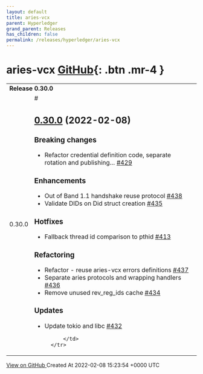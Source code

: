 ```yaml
---
layout: default
title: aries-vcx
parent: Hyperledger
grand_parent: Releases
has_children: false
permalink: /releases/hyperledger/aries-vcx
---
```


# aries-vcx <span class="fs-3 right-align">[GitHub](https://github.com/hyperledger/aries-vcx){: .btn .mr-4 }</span>


<div>
    <table>
        <tr>
            <td colspan="2">
                <b>
                    Release 0.30.0
                </b>
            </td>
        </tr>
        <tr>
            <td>
                <span class="chip">
                    0.30.0
                </span>
            </td>
            <td>
                #

## [0.30.0](https://github.com/hyperledger/aries-vcx/tree/0.30.0) (2022-02-08)

### Breaking changes

- Refactor credential definition code, separate rotation and publishing… [\#429](https://github.com/hyperledger/aries-vcx/pull/429)

### Enhancements

- Out of Band 1.1 handshake reuse protocol [\#438](https://github.com/hyperledger/aries-vcx/pull/438)
- Validate DIDs on Did struct creation [\#435](https://github.com/hyperledger/aries-vcx/pull/435)

### Hotfixes

- Fallback thread id comparison to pthid [\#413](https://github.com/hyperledger/aries-vcx/pull/413)

### Refactoring

- Refactor - reuse aries-vcx errors definitions [\#437](https://github.com/hyperledger/aries-vcx/pull/437)
- Separate aries protocols and wrapping handlers [\#436](https://github.com/hyperledger/aries-vcx/pull/436)
- Remove unused rev\_reg\_ids cache [\#434](https://github.com/hyperledger/aries-vcx/pull/434)

### Updates

- Update tokio and libc [\#432](https://github.com/hyperledger/aries-vcx/pull/432)




            </td>
        </tr>
    </table>
    <a href="https://github.com/hyperledger/aries-vcx/releases/tag/0.30.0" class=".btn">
        View on GitHub
    </a>
    <span class="right-align">
        Created At 2022-02-08 15:23:54 +0000 UTC
    </span>
</div>

